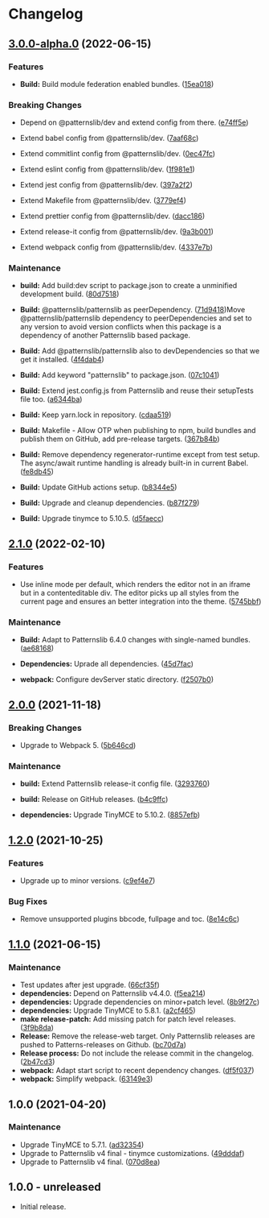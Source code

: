# Changelog



## [3.0.0-alpha.0](https://github.com/patternslib/pat-tinymce/compare/2.1.0...3.0.0-alpha.0) (2022-06-15)


### Features


* **Build:** Build module federation enabled bundles. ([15ea018](https://github.com/patternslib/pat-tinymce/commit/15ea018482cf07c0d33a652bc0e34f7ae8fd2c0d))


### Breaking Changes


* Depend on @patternslib/dev and extend config from there. ([e74ff5e](https://github.com/patternslib/pat-tinymce/commit/e74ff5ed747ce3460411c11cc9a19cf1164d137e))

* Extend babel config from @patternslib/dev. ([7aaf68c](https://github.com/patternslib/pat-tinymce/commit/7aaf68cdbc63d5b0c6a05ee574a15c14abb4d852))

* Extend commitlint config from @patternslib/dev. ([0ec47fc](https://github.com/patternslib/pat-tinymce/commit/0ec47fc6aaad7223e881cf1d6b21e24fefde52fd))

* Extend eslint config from @patternslib/dev. ([1f981e1](https://github.com/patternslib/pat-tinymce/commit/1f981e1993e5aa92ac36d94f6a204e767856edf4))

* Extend jest config from @patternslib/dev. ([397a2f2](https://github.com/patternslib/pat-tinymce/commit/397a2f2f153cb3bc7890885e76472de9cf4156d8))

* Extend Makefile from @patternslib/dev. ([3779ef4](https://github.com/patternslib/pat-tinymce/commit/3779ef4d56503adb075b98a3c34116eee1f5412b))

* Extend prettier config from @patternslib/dev. ([dacc186](https://github.com/patternslib/pat-tinymce/commit/dacc1869d6e2b95f5102bf485363497030feb77c))

* Extend release-it config from @patternslib/dev. ([9a3b001](https://github.com/patternslib/pat-tinymce/commit/9a3b001ef6549e192ff8b0c106a48bad594b4114))

* Extend webpack config from @patternslib/dev. ([4337e7b](https://github.com/patternslib/pat-tinymce/commit/4337e7b03b8fca4103c42ca8baee94cd3f63af1c))


### Maintenance


* **build:** Add build:dev script to package.json to create a unminified development build. ([80d7518](https://github.com/patternslib/pat-tinymce/commit/80d75189a3d614682c946228c961c416505fb7b2))

* **Build:** @patternslib/patternslib as peerDependency. ([71d9418](https://github.com/patternslib/pat-tinymce/commit/71d9418bf4179f343ecc73be08b8c6c59c4abd41))Move @patternslib/patternslib dependency to peerDependencies and set to any version to avoid version conflicts when this package is a dependency of another Patternslib based package.

* **Build:** Add @patternslib/patternslib also to devDependencies so that we get it installed. ([4f4dab4](https://github.com/patternslib/pat-tinymce/commit/4f4dab4f88eb85e1fbdb4cc61378d5d38555fd1e))

* **Build:** Add keyword "patternslib" to package.json. ([07c1041](https://github.com/patternslib/pat-tinymce/commit/07c10416381a3f2269c41282c696928c1eacbc31))

* **Build:** Extend jest.config.js from Patternslib and reuse their setupTests file too. ([a6344ba](https://github.com/patternslib/pat-tinymce/commit/a6344ba4917d5b6de2502d1dd963275fe8134723))

* **Build:** Keep yarn.lock in repository. ([cdaa519](https://github.com/patternslib/pat-tinymce/commit/cdaa51921e70d0059a7448fca35d333eebd8fe67))

* **Build:** Makefile - Allow OTP when publishing to npm, build bundles and publish them on GitHub, add pre-release targets. ([367b84b](https://github.com/patternslib/pat-tinymce/commit/367b84bdd8c5b29563d921cb892faea4edea03f6))

* **Build:** Remove dependency regenerator-runtime except from test setup. The async/await runtime handling is already built-in in current Babel. ([fe8db45](https://github.com/patternslib/pat-tinymce/commit/fe8db45587c76d8a941317b074a7eb556085a4cd))

* **Build:** Update GitHub actions setup. ([b8344e5](https://github.com/patternslib/pat-tinymce/commit/b8344e5d459405fa5fc0ac0a0a00175db5202567))

* **Build:** Upgrade and cleanup dependencies. ([b87f279](https://github.com/patternslib/pat-tinymce/commit/b87f279b079dec0da7ed4ecae3c81cad73ff5513))

* **Build:** Upgrade tinymce to 5.10.5. ([d5faecc](https://github.com/patternslib/pat-tinymce/commit/d5faecc0cc6e03b5691bd044314a2b09506e4db3))

## [2.1.0](https://github.com/patternslib/pat-tinymce/compare/2.0.0...2.1.0) (2022-02-10)


### Features

* Use inline mode per default, which renders the editor not in an iframe but in a contenteditable div. The editor picks up all styles from the current page and ensures an better integration into the theme. ([5745bbf](https://github.com/patternslib/pat-tinymce/commit/5745bbfaf3b2120304be6310ddacdc1183113a97))



### Maintenance

* **Build:** Adapt to Patternslib 6.4.0 changes with single-named bundles. ([ae68168](https://github.com/patternslib/pat-tinymce/commit/ae68168b661a59fd8a7677742b6042ef5af9fa18))

* **Dependencies:** Uprade all dependencies. ([45d7fac](https://github.com/patternslib/pat-tinymce/commit/45d7fac65efc5db707fd6a4c933fcb05148f62cc))

* **webpack:** Configure devServer static directory. ([f2507b0](https://github.com/patternslib/pat-tinymce/commit/f2507b06ca4ccc4edd4c1a233712d5ecaf4e316f))

## [2.0.0](https://github.com/patternslib/pat-tinymce/compare/1.2.0...2.0.0) (2021-11-18)


### Breaking Changes

* Upgrade to Webpack 5. ([5b646cd](https://github.com/patternslib/pat-tinymce/commit/5b646cd70716378823efc41b61f884dabc572649))



### Maintenance

* **build:** Extend Patternslib release-it config file. ([3293760](https://github.com/patternslib/pat-tinymce/commit/32937608b5675726169d86c2e6e10fb52ee5daa3))

* **build:** Release on GitHub releases. ([b4c9ffc](https://github.com/patternslib/pat-tinymce/commit/b4c9ffc2bfc52490f8c4173eefb69d5cdc725643))

* **dependencies:** Upgrade TinyMCE to 5.10.2. ([8857efb](https://github.com/patternslib/pat-tinymce/commit/8857efb9cd3f5e3f20ce0259a0d9091d2a41f44d))

## [1.2.0](https://github.com/patternslib/pat-tinymce/compare/1.1.0...1.2.0) (2021-10-25)


### Features

* Upgrade up to minor versions. ([c9ef4e7](https://github.com/patternslib/pat-tinymce/commit/c9ef4e7026a871e2ef1f5a3e00cb421f29175577))


### Bug Fixes

* Remove unsupported plugins bbcode, fullpage and toc. ([8e14c6c](https://github.com/patternslib/pat-tinymce/commit/8e14c6c8c2c787f3d130d1cfa779994b340d963d))

## [1.1.0](https://github.com/patternslib/pat-tinymce/compare/1.0.0...1.1.0) (2021-06-15)


### Maintenance

* Test updates after jest upgrade. ([66cf35f](https://github.com/patternslib/pat-tinymce/commit/66cf35f16d04bf0bdd9256bbc204d34a43cd6122))
* **dependencies:** Depend on Patternslib v4.4.0. ([f5ea214](https://github.com/patternslib/pat-tinymce/commit/f5ea2145dc6e0e547e5a8d38567e2793b4532747))
* **dependencies:** Upgrade dependencies on minor+patch level. ([8b9f27c](https://github.com/patternslib/pat-tinymce/commit/8b9f27cf520bf8e499bc1d558f9d606a26c57f93))
* **dependencies:** Upgrade TinyMCE to 5.8.1. ([a2cf465](https://github.com/patternslib/pat-tinymce/commit/a2cf46588633ba16c82024e9d74cd54c759d486a))
* **make release-patch:** Add missing patch for patch level releases. ([3f9b8da](https://github.com/patternslib/pat-tinymce/commit/3f9b8dadfc1f517f51ea061dd75ff296df9e3c6d))
* **Release:** Remove the release-web target. Only Patternslib releases are pushed to Patterns-releases on Github. ([bc70d7a](https://github.com/patternslib/pat-tinymce/commit/bc70d7a7d67374c81196405553eee5f158674199))
* **Release process:** Do not include the release commit in the changelog. ([2b47cd3](https://github.com/patternslib/pat-tinymce/commit/2b47cd31fec6f8e6795a68b7a66e6ed30d438236))
* **webpack:** Adapt start script to recent dependency changes. ([df5f037](https://github.com/patternslib/pat-tinymce/commit/df5f037767bb25fdc10bcf94094591c826be9318))
* **webpack:** Simplify webpack. ([63149e3](https://github.com/patternslib/pat-tinymce/commit/63149e3f3a7c538ff63a8719192343b9b17fe889))

## 1.0.0 (2021-04-20)


### Maintenance

* Upgrade TinyMCE to 5.7.1. ([ad32354](https://github.com/patternslib/pat-tinymce/commit/ad32354a7513dd05587b7aef02c30ad578ec260c))
* Upgrade to Patternslib v4 final - tinymce customizations. ([49dddaf](https://github.com/patternslib/pat-tinymce/commit/49dddaf6f9e6c3533deee212945e6b65a813f877))
* Upgrade to Patternslib v4 final. ([070d8ea](https://github.com/patternslib/pat-tinymce/commit/070d8ea9eda7cc1fd8b65c9a37c5f5ffda6d6675))


## 1.0.0 - unreleased

- Initial release.